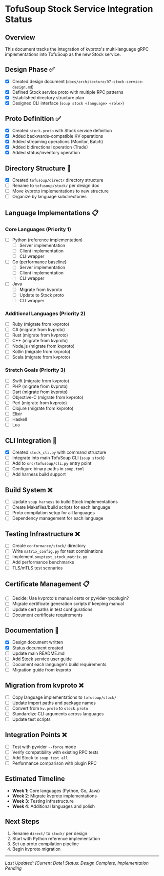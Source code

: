 # TofuSoup Stock Service Integration Status

## Overview
This document tracks the integration of kvproto's multi-language gRPC implementations into TofuSoup as the new Stock service.

## Design Phase ✅

- [x] Created design document (`docs/architecture/07-stock-service-design.md`)
- [x] Defined Stock service proto with multiple RPC patterns
- [x] Established directory structure plan
- [x] Designed CLI interface (`soup stock <language> <role>`)

## Proto Definition ✅

- [x] Created `stock.proto` with Stock service definition
- [x] Added backwards-compatible KV operations
- [x] Added streaming operations (Monitor, Batch)
- [x] Added bidirectional operation (Trade)
- [x] Added status/inventory operation

## Directory Structure 🚧

- [x] Created `tofusoup/direct/` directory structure
- [ ] Rename to `tofusoup/stock/` per design doc
- [ ] Move kvproto implementations to new structure
- [ ] Organize by language subdirectories

## Language Implementations 📋

### Core Languages (Priority 1)
- [ ] Python (reference implementation)
  - [ ] Server implementation
  - [ ] Client implementation
  - [ ] CLI wrapper
- [ ] Go (performance baseline)
  - [ ] Server implementation
  - [ ] Client implementation
  - [ ] CLI wrapper
- [ ] Java
  - [ ] Migrate from kvproto
  - [ ] Update to Stock proto
  - [ ] CLI wrapper

### Additional Languages (Priority 2)
- [ ] Ruby (migrate from kvproto)
- [ ] C# (migrate from kvproto)
- [ ] Rust (migrate from kvproto)
- [ ] C++ (migrate from kvproto)
- [ ] Node.js (migrate from kvproto)
- [ ] Kotlin (migrate from kvproto)
- [ ] Scala (migrate from kvproto)

### Stretch Goals (Priority 3)
- [ ] Swift (migrate from kvproto)
- [ ] PHP (migrate from kvproto)
- [ ] Dart (migrate from kvproto)
- [ ] Objective-C (migrate from kvproto)
- [ ] Perl (migrate from kvproto)
- [ ] Clojure (migrate from kvproto)
- [ ] Elixir
- [ ] Haskell
- [ ] Lua

## CLI Integration 🚧

- [x] Created `stock_cli.py` with command structure
- [ ] Integrate into main TofuSoup CLI (`soup stock`)
- [ ] Add to `src/tofusoup/cli.py` entry point
- [ ] Configure binary paths in `soup.toml`
- [ ] Add harness build support

## Build System ❌

- [ ] Update `soup harness` to build Stock implementations
- [ ] Create Makefiles/build scripts for each language
- [ ] Proto compilation setup for all languages
- [ ] Dependency management for each language

## Testing Infrastructure ❌

- [ ] Create `conformance/stock/` directory
- [ ] Write `matrix_config.py` for test combinations
- [ ] Implement `souptest_stock_matrix.py`
- [ ] Add performance benchmarks
- [ ] TLS/mTLS test scenarios

## Certificate Management 📋

- [ ] Decide: Use kvproto's manual certs or pyvider-rpcplugin?
- [ ] Migrate certificate generation scripts if keeping manual
- [ ] Update cert paths in test configurations
- [ ] Document certificate requirements

## Documentation 🚧

- [x] Design document written
- [x] Status document created
- [ ] Update main README.md
- [ ] Add Stock service user guide
- [ ] Document each language's build requirements
- [ ] Migration guide from kvproto

## Migration from kvproto ❌

- [ ] Copy language implementations to `tofusoup/stock/`
- [ ] Update import paths and package names
- [ ] Convert from `kv.proto` to `stock.proto`
- [ ] Standardize CLI arguments across languages
- [ ] Update test scripts

## Integration Points ❌

- [ ] Test with pyvider `--force` mode
- [ ] Verify compatibility with existing RPC tests
- [ ] Add Stock to `soup test all`
- [ ] Performance comparison with plugin RPC

## Estimated Timeline

- **Week 1**: Core languages (Python, Go, Java)
- **Week 2**: Migrate kvproto implementations
- **Week 3**: Testing infrastructure
- **Week 4**: Additional languages and polish

## Next Steps

1. Rename `direct/` to `stock/` per design
2. Start with Python reference implementation
3. Set up proto compilation pipeline
4. Begin kvproto migration

---

*Last Updated: [Current Date]*
*Status: Design Complete, Implementation Pending*
